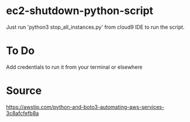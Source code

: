 # ec2-shutdown-python-script
Just run 'python3 stop_all_instances.py' from cloud9 IDE to run the script.

# To Do
Add credentials to run it from your terminal or elsewhere

# Source
https://awstip.com/python-and-boto3-automating-aws-services-3c8afcfefb8a
